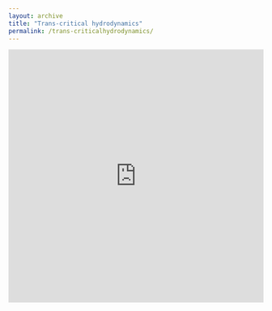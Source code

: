 ```yaml
---
layout: archive
title: "Trans-critical hydrodynamics"
permalink: /trans-criticalhydrodynamics/
---
```


<iframe src="https://grid.is/embed/transcritical-hydrodynamics-_p5:PwWeTgaGcDWeibgN_A?width=full&scale_to_fit=true" width="100%" height="500" data-document-id="fe9e7e3f-059e-4e06-8670-359e89b80dfc" style="border: 0px;"></iframe>
<script type="text/javascript" src="https://grid.is/static/embed/v1/script.js"></script>

